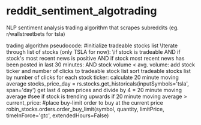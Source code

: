 # reddit_sentiment_algotrading
NLP sentiment analysis trading algorithm that scrapes subreddits (eg. r/wallstreetbets for tsla)
    
trading algorithm pseudocode:
    \#initialize tradeable stocks list
    \Iterate through list of stocks (only TSLA for now):
        \if stock is tradeable
        AND if stock's most recent news is positive
        AND if stock most recent news has been posted in last 30 minutes:
        AND stock volume < avg. volume:
            add stock ticker and number of clicks to tradeable stock list
    sort tradeable stocks list by number of clicks
    for each stock ticker:
        calculate 20 minute moving average
            stocks_price_day = rs.stocks.get_historicals(inputSymbols='tsla', span='day')
            get last 4 open prices and divide by 4 = 20 minute moving average
        #see if stock is trending upwards
        if 20 minute moving average > current_price:
            #place buy-limit order to buy at the current price 
            robin_stocks.orders.order_buy_limit(symbol, quantity, limitPrice, timeInForce='gtc', extendedHours=False)
